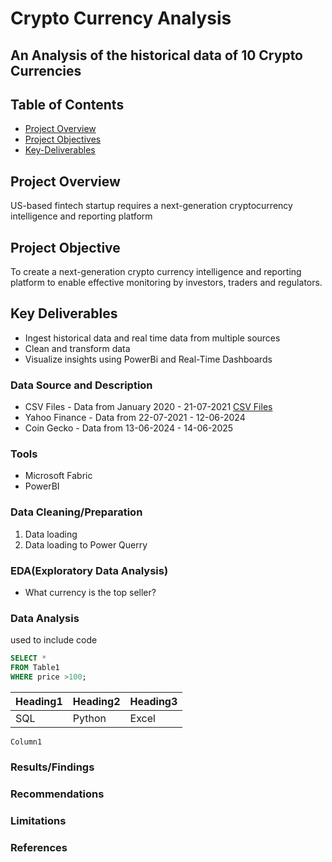 # **Crypto Currency Analysis**
## An Analysis of the historical data of 10 Crypto Currencies
## **Table of Contents**
- [Project Overview](project-overview)
- [Project Objectives](project-objectives)
- [Key-Deliverables](key-deliverables)
  
## Project Overview
US-based fintech startup requires a next-generation cryptocurrency intelligence and reporting platform

## Project Objective
To create a next-generation crypto currency intelligence and reporting platform to enable effective monitoring by  investors, traders and regulators.

## Key Deliverables
- Ingest historical data and real time data from multiple sources
- Clean and transform data
- Visualize insights using PowerBi and Real-Time Dashboards


### Data Source and Description
- CSV Files - Data from January 2020 - 21-07-2021 [CSV Files](ten_crypto_currencies.csv)
- Yahoo Finance - Data from 22-07-2021 - 12-06-2024
- Coin Gecko - Data from 13-06-2024 - 14-06-2025

### Tools
- Microsoft Fabric
- PowerBI

### Data Cleaning/Preparation
1. Data loading
2. Data loading to Power Querry

### EDA(Exploratory Data Analysis)
- What currency is the top seller?

### Data Analysis
 used to include code
 ```sql
SELECT *
FROM Table1
WHERE price >100;
```
|Heading1|Heading2|Heading3|
|-----|------|-----|
|SQL|Python|Excel|

`Column1`

### Results/Findings


### Recommendations

### Limitations

### References 
